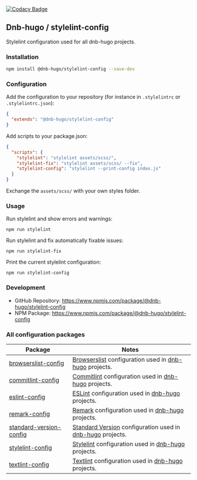 [![Codacy Badge](https://app.codacy.com/project/badge/Grade/52734e6cba244cf7b6286854b90f2a10)](https://www.codacy.com/gh/dnb-hugo/stylelint-config/dashboard)

## Dnb-hugo / stylelint-config

Stylelint configuration used for all dnb-hugo projects.

### Installation

```bash
npm install @dnb-hugo/stylelint-config --save-dev
```

### Configuration

Add the configuration to your repository (for instance in `.stylelintrc` or `.stylelintrc.json`):

```json
{
  "extends": "@dnb-hugo/stylelint-config"
}
```

Add scripts to your package.json:

```json
{
  "scripts": {
    "stylelint": "stylelint assets/scss/",
    "stylelint-fix": "stylelint assets/scss/ --fix",
    "stylelint-config": "stylelint --print-config index.js"
  }
}
```

Exchange the `assets/scss/` with your own styles folder.

### Usage

Run stylelint and show errors and warnings:

```shell
npm run stylelint
```

Run stylelint and fix automatically fixable issues:

```shell
npm run stylelint-fix
```

Print the current stylelint configuration:

```shell
npm run stylelint-config
```

### Development

- GitHub Repository: https://www.npmjs.com/package/@dnb-hugo/stylelint-config
- NPM Package: https://www.npmjs.com/package/@dnb-hugo/stylelint-config

### All configuration packages

| Package | Notes |
|---|---|
| [browserslist-config](https://github.com/dnb-hugo/browserslist-config) | [Browserslist](https://github.com/browserslist/browserslist) configuration used in [dnb-hugo](https://github.com/dnb-hugo) projects. |
| [commitlint-config](https://github.com/dnb-hugo/commitlint-config) | [Commitlint](https://github.com/conventional-changelog/commitlint) configuration used in [dnb-hugo](https://github.com/dnb-hugo) projects. |
| [eslint-config](https://github.com/dnb-hugo/eslint-config) | [ESLint](https://github.com/eslint/eslint) configuration used in [dnb-hugo](https://github.com/dnb-hugo) projects. |
| [remark-config](https://github.com/dnb-hugo/remark-config) | [Remark](https://github.com/remarkjs/remark-lint) configuration used in [dnb-hugo](https://github.com/dnb-hugo) projects. |
| [standard-version-config](https://github.com/dnb-hugo/standard-version-config) | [Standard Version](https://github.com/conventional-changelog/standard-version) configuration used in [dnb-hugo](https://github.com/dnb-hugo) projects. |
| [stylelint-config](https://github.com/dnb-hugo/stylelint-config) | [Stylelint](https://github.com/stylelint/stylelint) configuration used in [dnb-hugo](https://github.com/dnb-hugo) projects. |
| [textlint-config](https://github.com/dnb-hugo/textlint-config) | [Textlint](https://github.com/textlint/textlint) configuration used in [dnb-hugo](https://github.com/dnb-hugo) projects. |
